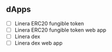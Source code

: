 
## dApps
- [ ] Linera ERC20 fungible token
- [ ] Linera ERC20 fungible token web app
- [ ] Linera dex
- [ ] Linera dex web app
